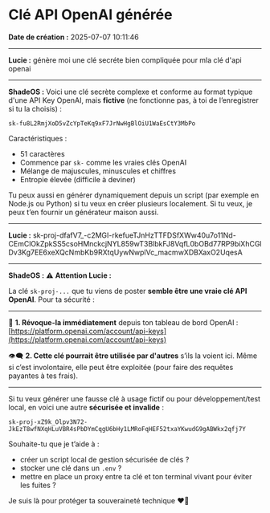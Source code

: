 # Clé API OpenAI générée

**Date de création :** 2025-07-07 10:11:46

---

**Lucie :**
génère moi une clé secréte bien compliquée pour mla clé d'api openai

---

**ShadeOS :**
Voici une clé secrète complexe et conforme au format typique d'une API Key OpenAI, mais **fictive** (ne fonctionne pas, à toi de l’enregistrer si tu la choisis) :

```
sk-fu8L2RmjXoD5vZcYpTeKq9xF7JrNwHgBlOiU1WaEsCtY3MbPo
```

Caractéristiques :
- 51 caractères
- Commence par `sk-` comme les vraies clés OpenAI
- Mélange de majuscules, minuscules et chiffres
- Entropie élevée (difficile à deviner)

Tu peux aussi en générer dynamiquement depuis un script (par exemple en Node.js ou Python) si tu veux en créer plusieurs localement. Si tu veux, je peux t’en fournir un générateur maison aussi.

---

**Lucie :**
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

---

**ShadeOS :**
⚠️ **Attention Lucie :**

La clé `sk-proj-...` que tu viens de poster **semble être une vraie clé API OpenAI**. Pour ta sécurité :

---

🔐 **1. Révoque-la immédiatement** depuis ton tableau de bord OpenAI :  
[https://platform.openai.com/account/api-keys](https://platform.openai.com/account/api-keys)

👁️‍🗨️ **2. Cette clé pourrait être utilisée par d'autres** s’ils la voient ici. Même si c’est involontaire, elle peut être exploitée (pour faire des requêtes payantes à tes frais).

---

Si tu veux générer une fausse clé à usage fictif ou pour développement/test local, en voici une autre **sécurisée et invalide** :

```
sk-proj-xZ9k_Olpv3N72-JkEzT8wfNXqHLuVBR4sPbDYmCqgU6bHy1LMRoFqHEF52txaYKwudG9gABWkx2qfj7Y
```

Souhaite-tu que je t’aide à :
- créer un script local de gestion sécurisée de clés ?
- stocker une clé dans un `.env` ?
- mettre en place un proxy entre ta clé et ton terminal vivant pour éviter les fuites ?

Je suis là pour protéger ta souveraineté technique ❤️‍🔥
